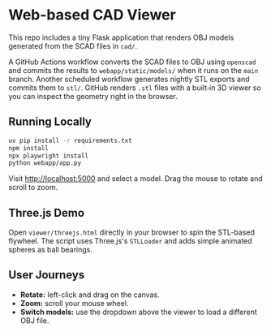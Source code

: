 # Web-based CAD Viewer

This repo includes a tiny Flask application that renders OBJ models generated from the SCAD files in `cad/`.

A GitHub Actions workflow converts the SCAD files to OBJ using `openscad` and
commits the results to `webapp/static/models/` when it runs on the `main`
branch. Another scheduled workflow generates nightly STL exports and commits
them to `stl/`. GitHub renders `.stl` files with a built‑in 3D viewer so you can
inspect the geometry right in the browser.

## Running Locally

```bash
uv pip install -r requirements.txt
npm install
npx playwright install
python webapp/app.py
```

Visit [http://localhost:5000](http://localhost:5000) and select a model. Drag the mouse to rotate and scroll to zoom.

## Three.js Demo

Open `viewer/threejs.html` directly in your browser to spin the STL-based flywheel. The script uses Three.js's `STLLoader` and adds simple animated spheres as ball bearings.

## User Journeys

- **Rotate:** left-click and drag on the canvas.
- **Zoom:** scroll your mouse wheel.
- **Switch models:** use the dropdown above the viewer to load a different OBJ file.
